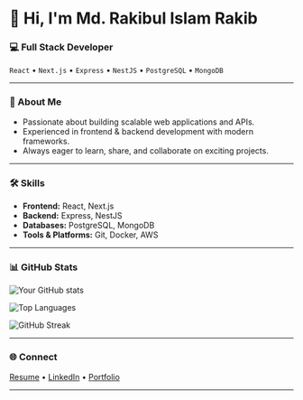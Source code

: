 # 👋 Hi, I'm Md. Rakibul Islam Rakib


### 💻 Full Stack Developer
`React` • `Next.js` • `Express` • `NestJS` • `PostgreSQL` • `MongoDB`

---

### 🚀 About Me
- Passionate about building scalable web applications and APIs.  
- Experienced in frontend & backend development with modern frameworks.  
- Always eager to learn, share, and collaborate on exciting projects. 

---

### 🛠 Skills
- **Frontend:** React, Next.js  
- **Backend:** Express, NestJS  
- **Databases:** PostgreSQL, MongoDB
- **Tools & Platforms:** Git, Docker, AWS

---

### 📊 GitHub Stats
![Your GitHub stats](https://github-readme-stats.vercel.app/api?username=Rakib1415&show_icons=true&theme=default&hide_border=true)

![Top Languages](https://github-readme-stats.vercel.app/api/top-langs/?username=Rakib1415&layout=compact&theme=default&hide_border=true)

![GitHub Streak](https://streak-stats.demolab.com?user=Rakib1415&theme=default&hide_border=true)

---

### 🌐 Connect
[Resume](https://drive.google.com/file/d/1vab5FGlxmG8KTt5hcW6qLCes72U0ZUyG/view?usp=sharing) • [LinkedIn](https://www.linkedin.com/in/md-rakibul-islam-1a2574170/) •  [Portfolio](https://www.linkedin.com/in/md-rakibul-islam-1a2574170/)

---
